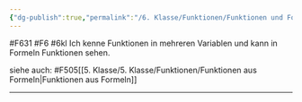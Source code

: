 ```yaml
---
{"dg-publish":true,"permalink":"/6. Klasse/Funktionen/Funktionen und Formeln in mehreren Variablen/"}
---
```


#F631 #F6 #6kl
Ich kenne Funktionen in mehreren Variablen und kann in Formeln Funktionen sehen.

siehe auch:
#F505[[5. Klasse/5. Klasse/Funktionen/Funktionen aus Formeln\|Funktionen aus Formeln]]
___
